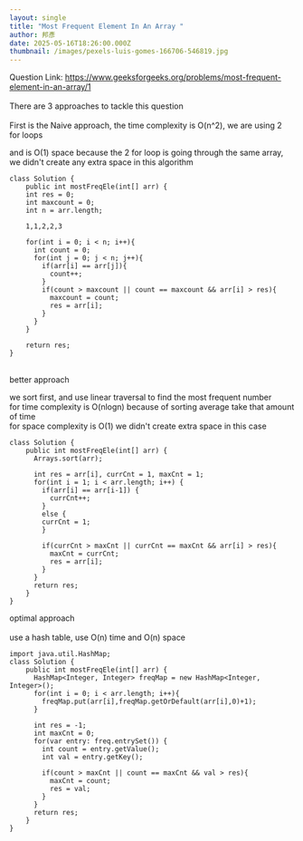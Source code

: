 ```yaml
---
layout: single
title: "Most Frequent Element In An Array "
author: 邦彥
date: 2025-05-16T18:26:00.000Z
thumbnail: /images/pexels-luis-gomes-166706-546819.jpg
---
```

Question Link: <https://www.geeksforgeeks.org/problems/most-frequent-element-in-an-array/1>\
\
There are 3 approaches to tackle this question \
\
First is the Naive approach, the time complexity is O(n^2), we are using 2 for loops 

and is O(1) space because the 2 for loop is going through the same array, we didn't create any extra space in this algorithm 

```
class Solution {
    public int mostFreqEle(int[] arr) {
    int res = 0;
    int maxcount = 0;
    int n = arr.length;
    
    1,1,2,2,3
    
    for(int i = 0; i < n; i++){
      int count = 0;
      for(int j = 0; j < n; j++){
        if(arr[i] == arr[j]){
          count++;
        }
        if(count > maxcount || count == maxcount && arr[i] > res){
          maxcount = count;
          res = arr[i];
        }
      }
    }

    return res;
}
```

\
better approach

we sort first, and use linear traversal to find the most frequent number \
for time complexity is O(nlogn) because of sorting average take that amount of time\
for space complexity is O(1) we didn't create extra space in this case 

```
class Solution {
    public int mostFreqEle(int[] arr) {
      Arrays.sort(arr);
      
      int res = arr[i], currCnt = 1, maxCnt = 1;
      for(int i = 1; i < arr.length; i++) {
        if(arr[i] == arr[i-1]) {
          currCnt++;
        }
        else {
        currCnt = 1;
        }
        
        if(currCnt > maxCnt || currCnt == maxCnt && arr[i] > res){
          maxCnt = currCnt;
          res = arr[i];
        }
      }
      return res;
    }
}
```

optimal approach\
\
use a hash table, use O(n) time and O(n) space 

```
import java.util.HashMap;
class Solution {
    public int mostFreqEle(int[] arr) {
      HashMap<Integer, Integer> freqMap = new HashMap<Integer, Integer>();
      for(int i = 0; i < arr.length; i++){
        freqMap.put(arr[i],freqMap.getOrDefault(arr[i],0)+1);
      }
      
      int res = -1;
      int maxCnt = 0;
      for(var entry: freq.entrySet()) {
        int count = entry.getValue();
        int val = entry.getKey();
        
        if(count > maxCnt || count == maxCnt && val > res){
          maxCnt = count;
          res = val;
        }
      }
      return res;
    }
}
```
